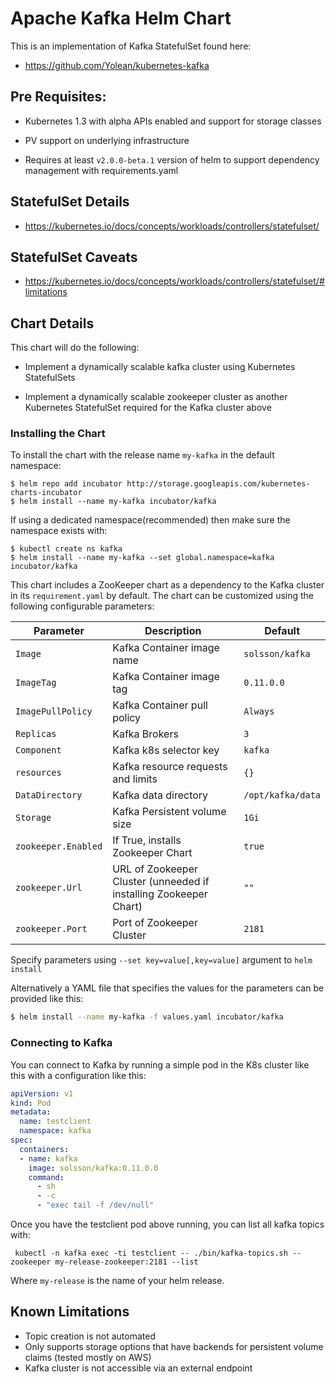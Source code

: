 # Apache Kafka Helm Chart

This is an implementation of Kafka StatefulSet found here:

 * https://github.com/Yolean/kubernetes-kafka

## Pre Requisites:

* Kubernetes 1.3 with alpha APIs enabled and support for storage classes

* PV support on underlying infrastructure

* Requires at least `v2.0.0-beta.1` version of helm to support
  dependency management with requirements.yaml

## StatefulSet Details

* https://kubernetes.io/docs/concepts/workloads/controllers/statefulset/

## StatefulSet Caveats

* https://kubernetes.io/docs/concepts/workloads/controllers/statefulset/#limitations

## Chart Details

This chart will do the following:

* Implement a dynamically scalable kafka cluster using Kubernetes StatefulSets

* Implement a dynamically scalable zookeeper cluster as another Kubernetes StatefulSet required for the Kafka cluster above

### Installing the Chart

To install the chart with the release name `my-kafka` in the default
namespace:

```
$ helm repo add incubator http://storage.googleapis.com/kubernetes-charts-incubator
$ helm install --name my-kafka incubator/kafka
```

If using a dedicated namespace(recommended) then make sure the namespace
exists with:

```
$ kubectl create ns kafka
$ helm install --name my-kafka --set global.namespace=kafka incubator/kafka
```

This chart includes a ZooKeeper chart as a dependency to the Kafka
cluster in its `requirement.yaml` by default. The chart can be customized using the
following configurable parameters:

| Parameter               | Description                                                       | Default                                                    |
| ----------------------- | ----------------------------------------------------------------- | ---------------------------------------------------------- |
| `Image`                 | Kafka Container image name                                        | `solsson/kafka`                                            |
| `ImageTag`              | Kafka Container image tag                                         | `0.11.0.0`                                                 |
| `ImagePullPolicy`       | Kafka Container pull policy                                       | `Always`                                                   |
| `Replicas`              | Kafka Brokers                                                     | `3`                                                        |
| `Component`             | Kafka k8s selector key                                            | `kafka`                                                    |
| `resources`             | Kafka resource requests and limits                                | `{}`                                                       |
| `DataDirectory`         | Kafka data directory                                              | `/opt/kafka/data`                                          |
| `Storage`               | Kafka Persistent volume size                                      | `1Gi`                                                      |
| `zookeeper.Enabled`     | If True, installs Zookeeper Chart                                 | `true`                                                     |
| `zookeeper.Url`         | URL of Zookeeper Cluster (unneeded if installing Zookeeper Chart) | `""`                                                       |
| `zookeeper.Port`        | Port of Zookeeper Cluster                                         | `2181`                                                     |

Specify parameters using `--set key=value[,key=value]` argument to `helm install`

Alternatively a YAML file that specifies the values for the parameters can be provided like this:

```bash
$ helm install --name my-kafka -f values.yaml incubator/kafka
```

### Connecting to Kafka

You can connect to Kafka by running a simple pod in the K8s cluster like this with a configuration like this:

```yaml
apiVersion: v1
kind: Pod
metadata:
  name: testclient
  namespace: kafka
spec:
  containers:
  - name: kafka
    image: solsson/kafka:0.11.0.0
    command:
      - sh
      - -c
      - "exec tail -f /dev/null"
```

Once you have the testclient pod above running, you can list all kafka
topics with:

` kubectl -n kafka exec -ti testclient -- ./bin/kafka-topics.sh --zookeeper
my-release-zookeeper:2181 --list`

Where `my-release` is the name of your helm release.

## Known Limitations

* Topic creation is not automated
* Only supports storage options that have backends for persistent volume claims (tested mostly on AWS)
* Kafka cluster is not accessible via an external endpoint

